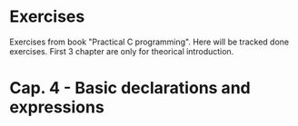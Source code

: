# Exercises
Exercises from book "Practical C programming". Here will be tracked done exercises.
First 3 chapter are only for theorical introduction.

# Cap. 4 - Basic declarations and expressions

